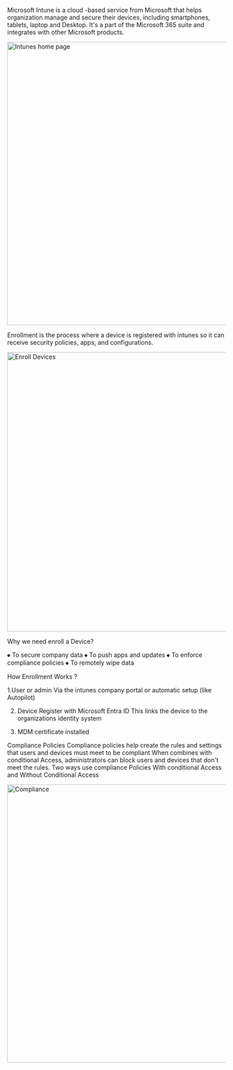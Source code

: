 Microsoft Intune is a cloud -based service from Microsoft that helps organization manage and secure their devices, including smartphones, tablets, laptop and Desktop. It's a part of the Microsoft 365 suite and integrates with other Microsoft products.

<img width="1357" height="652" alt="Intunes home page" src="https://github.com/user-attachments/assets/5876b4c4-ee8a-4092-bb38-d5219b02af53" />

Enrollment is the process where a device is registered with intunes so it can receive security policies, apps, and configurations. 

<img width="1358" height="643" alt="Enroll Devices" src="https://github.com/user-attachments/assets/fa75be0f-dcfb-47cb-9361-770b078da768" />

Why we need enroll a Device?

⦁	To secure company data
⦁	To push apps and updates
⦁	To enforce compliance policies
⦁	To remotely wipe data 

How Enrollment Works ?

1.User or admin 
Via the intunes company portal or automatic setup (like Autopilot)

2. Device Register with Microsoft Entra ID 
This links the device to the organizations identity system

4. MDM certificate installed

Compliance Policies 
Compliance policies help create the rules and settings that users and devices must meet to be compliant
When combines with conditional Access, administrators can block users and devices that don't meet the rules.
Two ways use compliance Policies 
With conditional Access and Without Conditional Access

<img width="1356" height="640" alt="Compliance" src="https://github.com/user-attachments/assets/342312c0-91d2-4650-8309-348271609ff3" />


